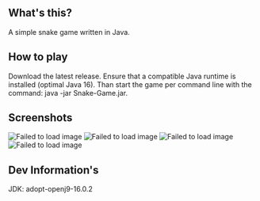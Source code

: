 ## What's this?
A simple snake game written in Java.

## How to play
Download the latest release. Ensure that a compatible Java runtime is installed (optimal Java 16). Than start the game per command line with the command: java -jar Snake-Game.jar.

## Screenshots
![Failed to load image](https://i.ibb.co/dmGC49N/mainMenu.png)
![Failed to load image](https://i.ibb.co/myT8L6w/game.png)
![Failed to load image](https://i.ibb.co/8gHbr3q/pause.png)
![Failed to load image](https://i.ibb.co/4T0ZMbj/gameOver.png)

## Dev Information's
JDK: adopt-openj9-16.0.2
